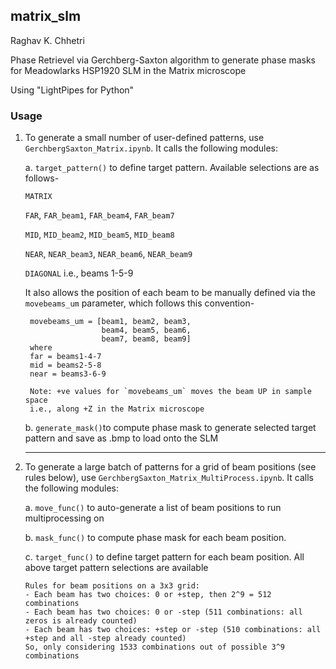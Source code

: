 ## matrix_slm
Raghav K. Chhetri

Phase Retrievel via Gerchberg-Saxton algorithm to generate phase masks for Meadowlarks HSP1920 SLM in the Matrix microscope 

Using "LightPipes for Python"
    
### Usage
1. To generate a small number of user-defined patterns, use `GerchbergSaxton_Matrix.ipynb`. It calls the following modules:

    a. `target_pattern()` to define target pattern. Available selections are as follows-

    `MATRIX`
    
    `FAR`, `FAR_beam1`, `FAR_beam4`, `FAR_beam7`
    
    `MID`, `MID_beam2`, `MID_beam5`, `MID_beam8`
    
    `NEAR`, `NEAR_beam3`, `NEAR_beam6`, `NEAR_beam9`
    
    `DIAGONAL` i.e., beams 1-5-9

    It also allows the position of each beam to be manually defined via the `movebeams_um` parameter, which follows this convention-

        movebeams_um = [beam1, beam2, beam3,
                        beam4, beam5, beam6,
                        beam7, beam8, beam9]
        where
        far = beams1-4-7
        mid = beams2-5-8
        near = beams3-6-9  
        
        Note: +ve values for `movebeams_um` moves the beam UP in sample space 
        i.e., along +Z in the Matrix microscope       
    
    b. `generate_mask()`to compute phase mask to generate selected target pattern and save as .bmp to load onto the SLM
    
    -----
2. To generate a large batch of patterns for a grid of beam positions (see rules below), use `GerchbergSaxton_Matrix_MultiProcess.ipynb`. It calls the following modules:

    a. `move_func()` to auto-generate a list of beam positions to run multiprocessing on
    
    b. `mask_func()` to compute phase mask for each beam position. 
    
    c. `target_func()` to define target pattern for each beam position. All above target pattern selections are available
    
       Rules for beam positions on a 3x3 grid:
       - Each beam has two choices: 0 or +step, then 2^9 = 512 combinations
       - Each beam has two choices: 0 or -step (511 combinations: all zeros is already counted)
       - Each beam has two choices: +step or -step (510 combinations: all +step and all -step already counted)
       So, only considering 1533 combinations out of possible 3^9 combinations
